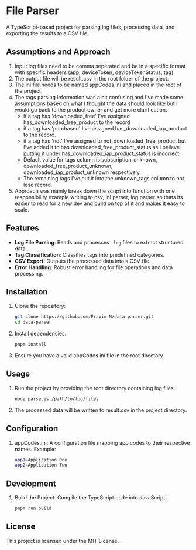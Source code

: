 # File Parser

A TypeScript-based project for parsing log files, processing data, and exporting the results to a CSV file.

## Assumptions and Approach

1. Input log files need to be comma seperated and be in a specific format with specific headers (app, deviceToken, deviceTokenStatus, tag)
2. The output file will be result.csv in the root folder of the project.
3. The ini file needs to be named appCodes.ini and placed in the root of the project.
4. The tags parsing information was a bit confusing and I've made some assumptions based on what I thought the data should look like but I would go back to the product owner and get more clarification.
   - if a tag has 'downloaded_free' I've assigned has_downloaded_free_product to the record
   - if a tag has 'purchased' I've assigned has_downloaded_iap_product to the record.
   - if a tag has 'not' I've assigned to not_downloaded_free_product but I've added it to has downloaded_free_product_status as I believe putting it under has_downloaded_iap_product_status is incorrect.
   - Default value for tags column is subscription_unknown, downloaded_free_product_unknown, downloaded_iap_product_unknown respectively.
   - The remaining tags I've put it into the unknown_tags column to not lose record.
5. Approach was mainly break down the script into function with one responsibility example writing to csv, ini parser, log parser so thats its easier to read for a new dev and build on top of it and makes it easy to scale.

## Features

- **Log File Parsing**: Reads and processes `.log` files to extract structured data.
- **Tag Classification**: Classifies tags into predefined categories.
- **CSV Export**: Outputs the processed data into a CSV file.
- **Error Handling**: Robust error handling for file operations and data processing.

## Installation

1. Clone the repository:
   ```bash
   git clone https://github.com/Pravin-N/data-parser.git
   cd data-parser
   ```
2. Install dependencies:
   ```bash
   pnpm install
   ```
3. Ensure you have a valid appCodes.ini file in the root directory.

## Usage

1. Run the project by providing the root directory containing log files:
   ```bash
   node parse.js /path/to/log/files
   ```
2. The processed data will be written to result.csv in the project directory.

## Configuration

1. appCodes.ini: A configuration file mapping app codes to their respective names. Example:
   ```bash
   app1=Application One
   app2=Application Two
   ```

## Development

1. Build the Project. Compile the TypeScript code into JavaScript:
   ```bash
   pnpm run build
   ```

## License

This project is licensed under the MIT License.

